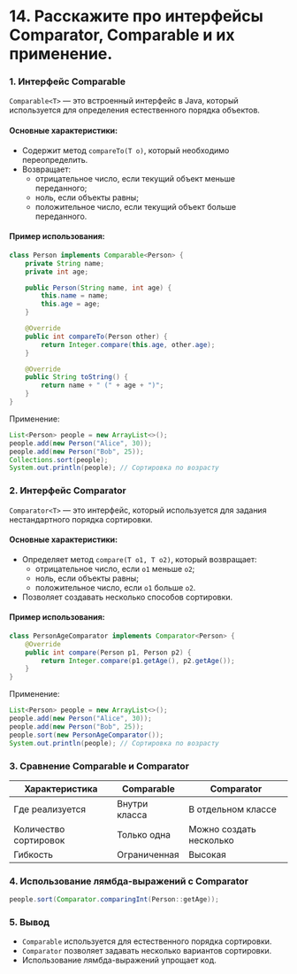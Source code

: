 # 14. Расскажите про интерфейсы Comparator, Comparable и их применение.

### 1. Интерфейс Comparable

`Comparable<T>` — это встроенный интерфейс в Java, который используется для определения естественного порядка объектов.

#### Основные характеристики:
- Содержит метод `compareTo(T o)`, который необходимо переопределить.
- Возвращает:
  - отрицательное число, если текущий объект меньше переданного;
  - ноль, если объекты равны;
  - положительное число, если текущий объект больше переданного.

#### Пример использования:
```java
class Person implements Comparable<Person> {
    private String name;
    private int age;

    public Person(String name, int age) {
        this.name = name;
        this.age = age;
    }

    @Override
    public int compareTo(Person other) {
        return Integer.compare(this.age, other.age);
    }

    @Override
    public String toString() {
        return name + " (" + age + ")";
    }
}
```

Применение:
```java
List<Person> people = new ArrayList<>();
people.add(new Person("Alice", 30));
people.add(new Person("Bob", 25));
Collections.sort(people);
System.out.println(people); // Сортировка по возрасту
```

### 2. Интерфейс Comparator

`Comparator<T>` — это интерфейс, который используется для задания нестандартного порядка сортировки.

#### Основные характеристики:
- Определяет метод `compare(T o1, T o2)`, который возвращает:
  - отрицательное число, если `o1` меньше `o2`;
  - ноль, если объекты равны;
  - положительное число, если `o1` больше `o2`.
- Позволяет создавать несколько способов сортировки.

#### Пример использования:
```java
class PersonAgeComparator implements Comparator<Person> {
    @Override
    public int compare(Person p1, Person p2) {
        return Integer.compare(p1.getAge(), p2.getAge());
    }
}
```

Применение:
```java
List<Person> people = new ArrayList<>();
people.add(new Person("Alice", 30));
people.add(new Person("Bob", 25));
people.sort(new PersonAgeComparator());
System.out.println(people); // Сортировка по возрасту
```

### 3. Сравнение Comparable и Comparator

| Характеристика  | Comparable  | Comparator  |
|-----------------|------------|------------|
| Где реализуется | Внутри класса | В отдельном классе |
| Количество сортировок | Только одна | Можно создать несколько |
| Гибкость | Ограниченная | Высокая |

### 4. Использование лямбда-выражений с Comparator

```java
people.sort(Comparator.comparingInt(Person::getAge));
```

### 5. Вывод
- `Comparable` используется для естественного порядка сортировки.
- `Comparator` позволяет задавать несколько вариантов сортировки.
- Использование лямбда-выражений упрощает код.

